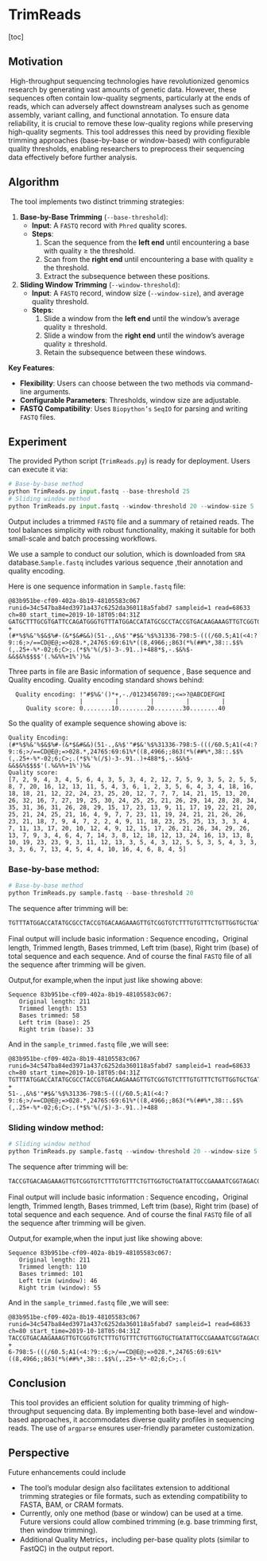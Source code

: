 # TrimReads

[toc]

## Motivation

​		High-throughput sequencing technologies have revolutionized genomics research by generating vast amounts of genetic data. However, these sequences often contain low-quality segments, particularly at the ends of reads, which can adversely affect downstream analyses such as genome assembly, variant calling, and functional annotation. To ensure data reliability, it is crucial to remove these low-quality regions while preserving high-quality segments. This tool addresses this need by providing flexible trimming approaches (base-by-base or window-based) with configurable quality thresholds, enabling researchers to preprocess their sequencing data effectively before further analysis.

## Algorithm

​		The tool implements two distinct trimming strategies:

1. **Base-by-Base Trimming** (`--base-threshold`):
   - **Input**: A `FASTQ` record with `Phred` quality scores.
   - **Steps**:
     1. Scan the sequence from the **left end** until encountering a base with quality ≥ the threshold.
     2. Scan from the **right end** until encountering a base with quality ≥ the threshold.
     3. Extract the subsequence between these positions.
2. **Sliding Window Trimming** (`--window-threshold`):
   - **Input**: A `FASTQ` record, window size (`--window-size`), and average quality threshold.
   - **Steps**:
     1. Slide a window from the **left end** until the window’s average quality ≥ threshold.
     2. Slide a window from the **right end** until the window’s average quality ≥ threshold.
     3. Retain the subsequence between these windows. 

**Key Features**:

- **Flexibility**: Users can choose between the two methods via command-line arguments.
- **Configurable Parameters**: Thresholds, window size are adjustable.
- **FASTQ Compatibility**: Uses `Biopython’s` `SeqIO` for parsing and writing `FASTQ` files.

## Experiment

The provided Python script (`TrimReads.py`) is ready for deployment. Users can execute it via:

```python
# Base-by-base method
python TrimReads.py input.fastq --base-threshold 25  
# Sliding window method
python TrimReads.py input.fastq --window-threshold 20 --window-size 5 
```

Output includes a trimmed `FASTQ` file and a summary of retained reads. The tool balances simplicity with robust functionality, making it suitable for both small-scale and batch processing workflows.

We use a sample to conduct our solution, which is downloaded from `SRA` database.`Sample.fastq` includes various sequence ,their annotation and quality encoding.

Here is one sequence information in `Sample.fastq` file:

```FASTQ
@83b951be-cf09-402a-8b19-48105583c067 runid=34c547ba84ed3971a437c6252da360118a5fabd7 sampleid=1 read=68633 ch=80 start_time=2019-10-18T05:04:31Z
GATGCTTTGCGTGATTCCAGATGGGTGTTTATGGACCATATGCGCCTACCGTGACAAGAAAGTTGTCGGTGTCTTTGTGTTTCTGTTGGTGCTGATATTGCCGAAAATCGGTAGACGCTACGGACTAAATCCGCTTCTTCCTGAAATGCGGGTTTGATCCCTCTCACAGATAGAGCGACAGGCAAGTCGCAGACTGCGACAGCTTTCTGTC
+
(#*%$%&'%$&$%#-(&*$&#&&)(51-.,&%$'"#$&'%$%31336-798:5-(((/60.5;A1(<4:?9::6;>/==CD@E@;=>028.*,24765:69:61%*((8,4966;;863(*%(##%*,38::.$$%(,.25+-%*-02;6;C>;.(*$%'%(/$)-3-.91..)+488*$,-.$&%$-&&$&%$$$$'(.%&%%+1%')%&
```

Three parts in file are Basic information of sequence , Base sequence and Quality encoding. Quality encoding standard shows behind:

 ```
   Quality encoding: !"#$%&'()*+,-./0123456789:;<=>?@ABCDEFGHI
                     |         |         |         |         |
      Quality score: 0........10........20........30........40
 ```

So the quality of  example sequence showing above is:

```
Quality Encoding: 
(#*%$%&'%$&$%#-(&*$&#&&)(51-.,&%$'"#$&'%$%31336-798:5-(((/60.5;A1(<4:?9::6;>/==CD@E@;=>028.*,24765:69:61%*((8,4966;;863(*%(##%*,38::.$$%(,.25+-%*-02;6;C>;.(*$%'%(/$)-3-.91..)+488*$,-.$&%$-&&$&%$$$$'(.%&%%+1%')%&
Quality score:
[7, 2, 9, 4, 3, 4, 5, 6, 4, 3, 5, 3, 4, 2, 12, 7, 5, 9, 3, 5, 2, 5, 5, 8, 7, 20, 16, 12, 13, 11, 5, 4, 3, 6, 1, 2, 3, 5, 6, 4, 3, 4, 18, 16, 18, 18, 21, 12, 22, 24, 23, 25, 20, 12, 7, 7, 7, 14, 21, 15, 13, 20, 26, 32, 16, 7, 27, 19, 25, 30, 24, 25, 25, 21, 26, 29, 14, 28, 28, 34, 35, 31, 36, 31, 26, 28, 29, 15, 17, 23, 13, 9, 11, 17, 19, 22, 21, 20, 25, 21, 24, 25, 21, 16, 4, 9, 7, 7, 23, 11, 19, 24, 21, 21, 26, 26, 23, 21, 18, 7, 9, 4, 7, 2, 2, 4, 9, 11, 18, 23, 25, 25, 13, 3, 3, 4, 7, 11, 13, 17, 20, 10, 12, 4, 9, 12, 15, 17, 26, 21, 26, 34, 29, 26, 13, 7, 9, 3, 4, 6, 4, 7, 14, 3, 8, 12, 18, 12, 13, 24, 16, 13, 13, 8, 10, 19, 23, 23, 9, 3, 11, 12, 13, 3, 5, 4, 3, 12, 5, 5, 3, 5, 4, 3, 3, 3, 3, 6, 7, 13, 4, 5, 4, 4, 10, 16, 4, 6, 8, 4, 5]
```

### Base-by-base method:

```python
# Base-by-base method
python TrimReads.py sample.fastq --base-threshold 20  
```

The sequence after trimming will be:

```
TGTTTATGGACCATATGCGCCTACCGTGACAAGAAAGTTGTCGGTGTCTTTGTGTTTCTGTTGGTGCTGATATTGCCGAAAATCGGTAGACGCTACGGACTAAATCCGCTTCTTCCTGAAATGCGGGTTTGATCCCTCTCACAGATAGAGCGA
```

Final output will include basic information : Sequence encoding，Original length, Trimmed length, Bases trimmed, Left trim (base), Right trim (base) of total sequence and each sequence. And of course the final `FASTQ` file of all the sequence after trimming will be given.

Output,for example,when the input just like showing above:

 ```
 Sequence 83b951be-cf09-402a-8b19-48105583c067:
	Original length: 211
    Trimmed length: 153
    Bases trimmed: 58
    Left trim (base): 25
    Right trim (base): 33
 ```

And in the `sample_trimmed.fastq` file ,we will see:

```
@83b951be-cf09-402a-8b19-48105583c067 runid=34c547ba84ed3971a437c6252da360118a5fabd7 sampleid=1 read=68633 ch=80 start_time=2019-10-18T05:04:31Z
TGTTTATGGACCATATGCGCCTACCGTGACAAGAAAGTTGTCGGTGTCTTTGTGTTTCTGTTGGTGCTGATATTGCCGAAAATCGGTAGACGCTACGGACTAAATCCGCTTCTTCCTGAAATGCGGGTTTGATCCCTCTCACAGATAGAGCGA
+
51-.,&%$'"#$&'%$%31336-798:5-(((/60.5;A1(<4:?9::6;>/==CD@E@;=>028.*,24765:69:61%*((8,4966;;863(*%(##%*,38::.$$%(,.25+-%*-02;6;C>;.(*$%'%(/$)-3-.91..)+488
```

### Sliding window method:
```python
# Sliding window method
python TrimReads.py sample.fastq --window-threshold 20 --window-size 5  
```

The sequence after trimming will be:

```
TACCGTGACAAGAAAGTTGTCGGTGTCTTTGTGTTTCTGTTGGTGCTGATATTGCCGAAAATCGGTAGACGCTACGGACTAAATCCGCTTCTTCCTGAAATGCGGGTTTG
```

Final output will include basic information : Sequence encoding，Original length, Trimmed length, Bases trimmed, Left trim (base), Right trim (base) of total sequence and each sequence. And of course the final `FASTQ` file of all the sequence after trimming will be given.

Output,for example,when the input just like showing above:

 ```
 Sequence 83b951be-cf09-402a-8b19-48105583c067:
    Original length: 211
    Trimmed length: 110
    Bases trimmed: 101
    Left trim (window): 46
    Right trim (window): 55
 ```

And in the `sample_trimmed.fastq` file ,we will see:

```
@83b951be-cf09-402a-8b19-48105583c067 runid=34c547ba84ed3971a437c6252da360118a5fabd7 sampleid=1 read=68633 ch=80 start_time=2019-10-18T05:04:31Z
TACCGTGACAAGAAAGTTGTCGGTGTCTTTGTGTTTCTGTTGGTGCTGATATTGCCGAAAATCGGTAGACGCTACGGACTAAATCCGCTTCTTCCTGAAATGCGGGTTTG
+
6-798:5-(((/60.5;A1(<4:?9::6;>/==CD@E@;=>028.*,24765:69:61%*((8,4966;;863(*%(##%*,38::.$$%(,.25+-%*-02;6;C>;.(
```


## Conclusion

​		This tool provides an efficient solution for quality trimming of high-throughput sequencing data. By implementing both base-level and window-based approaches, it accommodates diverse quality profiles in sequencing reads. The use of `argparse` ensures user-friendly parameter customization.

## Perspective

Future enhancements could include 

- The tool’s modular design also facilitates extension to additional trimming strategies or file formats, such as extending compatibility to FASTA, BAM, or CRAM formats.
- Currently, only one method (base or window) can be used at a time. Future versions could allow combined trimming (e.g. base trimming first, then window trimming).
- Additional Quality Metrics，including per-base quality plots (similar to FastQC) in the output report.

